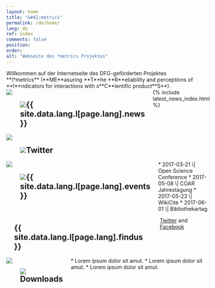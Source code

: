 ```yaml
---
layout: home
title: "&#42;metrics"
permalink: /de/home/
lang: de
ref: index
comments: false
position:
order:
alt: "Webseite des *metrics Projektes"
---
```

<div class="columns margin-top-4 margin-bottom-4" markdown="1">
Willkommen auf der Internetseite des DFG-geförderten Projektes **\*metrics** (**ME**asuring **T**he **R**eliability and perceptions of **I**ndicators for interactions with s**C**ientific product**S**).
</div>

<div class="columns collapse mansonry__wrap">
<div id="masonry-container" class="small-collapse medium-collapse">

<!-- News -->
<div class="featurebox columns medium-6">
    <div class="hide-for-small-only columns medium-2 featurebox__icon">
        <img src="{{ site.baseurl }}/img/pulse.svg">
    </div>
    <div class="columns medium-10">
        <h2 class="featurebox__header"><img src="{{ site.baseurl }}/img/pulse.svg" class="show-for-small-only">{{ site.data.lang.l[page.lang].news }}</h2>
        <div class="featurebox__content">
            {% include latest_news_index.html %}
        </div>
    </div>
</div>

<!-- Twitter -->
<div class="featurebox columns medium-6">
    <div class="hide-for-small-only columns medium-2 featurebox__icon">
        <img src="{{ site.baseurl }}/img/twitter.svg">
    </div>
    <div class="columns medium-10">
    <h2 class="featurebox__header"><img src="{{ site.baseurl }}/img/twitter.svg" class="show-for-small-only">Twitter</h2>
    <div id="featurebox__content__twitter" class="featurebox__content">
    </div>
    </div>
</div>

<!-- Events -->
<div class="featurebox columns medium-6">
    <div class="hide-for-small-only columns medium-2 featurebox__icon">
        <img src="{{ site.baseurl }}/img/calendar.svg">
    </div>
    <div class="columns medium-10">
        <h2 class="featurebox__header"><img src="{{ site.baseurl }}/img/calendar.svg" class="show-for-small-only">{{ site.data.lang.l[page.lang].events }}</h2>
<div class="featurebox__content" markdown="1">
* 2017-03-21 \| Open Science Conference
* 2017-05-08 \| COAR Jahrestagung
* 2017-05-23 \| WikiCite
* 2017-06-01 \| Bibliothekartag
</div>
    </div>
</div>

<!-- Find us at -->
<div class="featurebox columns medium-6">
    <div class="hide-for-small-only columns medium-2 featurebox__icon">
    </div>
    <div class="columns medium-10">
    <h2 class="featurebox__header">{{ site.data.lang.l[page.lang].findus }}</h2>
        <div class="featurebox__content">
        <p>
            <a href="https://twitter.com/metrics_project">Twitter</a> and <a href="https://www.facebook.com/metricsproject">Facebook</a>
        </p>
        </div>
    </div>
</div>

<!-- Downloads -->
<div class="featurebox columns medium-6">
    <div class="hide-for-small-only columns medium-2 featurebox__icon">
        <img src="{{ site.baseurl }}/img/download.svg">
    </div>
    <div class="columns medium-10">
        <h2 class="featurebox__header"><img src="{{ site.baseurl }}/img/download.svg" class="show-for-small-only">Downloads</h2>
<div class="featurebox__content" markdown="1">
* Lorem ipsum dolor sit amut.
* Lorem ipsum dolor sit amut.
* Lorem ipsum dolor sit amut.
</div>
    </div>
</div>

</div>
</div>
